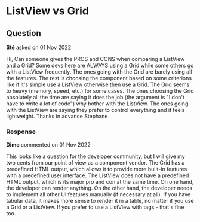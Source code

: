 # ListView vs Grid

## Question

**Sté** asked on 01 Nov 2022

Hi, Can someone gives the PROS and CONS when comparing a ListView and a Grid? Some devs here are ALWAYS using a Grid while some others go with a ListView frequently. The ones going with the Grid are barely using all the features. The rest is choosing the component based on some criterions like if it's simple use a ListView otherwise then use a Grid. The Grid seems to heavy (memory, speed, etc.) for some cases. The ones choosing the Grid absolutely all the time are saying it does the job (the argument is "I don't have to write a lot of code") why bother with the ListView. The ones going with the ListView are saying they prefer to control everything and it feels lightweight. Thanks in advance Stéphane

### Response

**Dimo** commented on 01 Nov 2022

This looks like a question for the developer community, but I will give my two cents from our point of view as a component vendor. The Grid has a predefined HTML output, which allows it to provide more built-in features with a predefined user interface. The ListView does not have a predefined HTML output, which is its major pro and con at the same time. On one hand, the developer can render anything. On the other hand, the developer needs to implement all other UI features manually (if necessary at all). If you have tabular data, it makes more sense to render it in a table, no matter if you use a Grid or a ListView. If you prefer to use a ListView with <table> tags - that's fine too.
